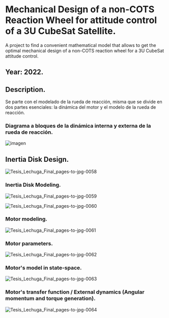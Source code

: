 # Mechanical Design of a non-COTS Reaction Wheel for attitude control of a 3U CubeSat Satellite.
A project to find a convenient mathematical model that allows to get the optimal mechanical design of a non-COTS reaction wheel for a 3U CubeSat attitude control.

## Year: 2022. 

## Description. 

Se parte con el modelado de la rueda de reacción, misma que se divide en dos partes esenciales: la
dinámica del motor y el modelo de la rueda de reacción.

### Diagrama a bloques de la dinámica interna y externa de la rueda de reacción. 

![imagen](https://github.com/Lechuga-Geronimo/ReactionWheelDesign/assets/142461885/4c9dbcd7-c189-416f-a914-d74c984ceb56)

## Inertia Disk Design.

![Tesis_Lechuga_Final_pages-to-jpg-0058](https://github.com/Lechuga-Geronimo/ReactionWheelDesign/assets/142461885/8ce27691-506b-4275-bde7-d600b794759a)

### Inertia Disk Modeling. 

![Tesis_Lechuga_Final_pages-to-jpg-0059](https://github.com/Lechuga-Geronimo/ReactionWheelDesign/assets/142461885/7a2fefd5-9ea9-4857-a517-310000dac710)

![Tesis_Lechuga_Final_pages-to-jpg-0060](https://github.com/Lechuga-Geronimo/ReactionWheelDesign/assets/142461885/d4900975-78a6-47e6-9d12-9ca00d7e0fa6)

### Motor modeling.

![Tesis_Lechuga_Final_pages-to-jpg-0061](https://github.com/Lechuga-Geronimo/ReactionWheelDesign/assets/142461885/7013c4e0-8805-43ac-abc7-0d4f43239c80)

### Motor parameters.

![Tesis_Lechuga_Final_pages-to-jpg-0062](https://github.com/Lechuga-Geronimo/ReactionWheelDesign/assets/142461885/03a1c3ca-0dc2-446c-8121-4f50c9c7952b)

### Motor's model in state-space.

![Tesis_Lechuga_Final_pages-to-jpg-0063](https://github.com/Lechuga-Geronimo/ReactionWheelDesign/assets/142461885/baff9a0d-db34-4a0e-9131-8f9a68baa7e3)

### Motor's transfer function / External dynamics (Angular momentum and torque generation). 

![Tesis_Lechuga_Final_pages-to-jpg-0064](https://github.com/Lechuga-Geronimo/ReactionWheelDesign/assets/142461885/6445d8f0-1b60-423e-beec-5c63c68887ba)
